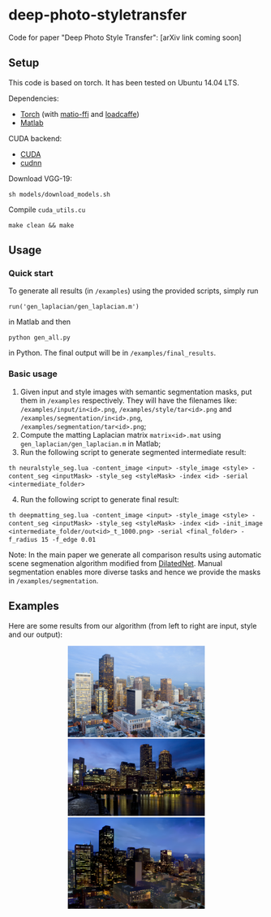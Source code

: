 # deep-photo-styletransfer
Code for paper "Deep Photo Style Transfer": [arXiv link coming soon]


## Setup
This code is based on torch. It has been tested on Ubuntu 14.04 LTS. 

Dependencies:
* [Torch](https://github.com/torch/torch7) (with [matio-ffi](https://github.com/soumith/matio-ffi.torch) and [loadcaffe](https://github.com/szagoruyko/loadcaffe))
* [Matlab](https://www.mathworks.com/)

CUDA backend:
* [CUDA](https://developer.nvidia.com/cuda-downloads)
* [cudnn](https://developer.nvidia.com/cudnn)

Download VGG-19:
```
sh models/download_models.sh
```

Compile ``cuda_utils.cu``
```
make clean && make
```

## Usage
### Quick start
To generate all results (in ``/examples``) using the provided scripts, simply run 
```
run('gen_laplacian/gen_laplacian.m')
```
in Matlab and then
```
python gen_all.py
```
in Python. The final output will be in ``/examples/final_results``.

### Basic usage
1. Given input and style images with semantic segmentation masks, put them in ``/examples`` respectively. They will have the filenames like: ``/examples/input/in<id>.png``, ``/examples/style/tar<id>.png`` and ``/examples/segmentation/in<id>.png``, ``/examples/segmentation/tar<id>.png``;
2. Compute the matting Laplacian matrix ``matrix<id>.mat`` using ``gen_laplacian/gen_laplacian.m`` in Matlab;
3. Run the following script to generate segmented intermediate result:
```
th neuralstyle_seg.lua -content_image <input> -style_image <style> -content_seg <inputMask> -style_seg <styleMask> -index <id> -serial <intermediate_folder>
```
4. Run the following script to generate final result:
```
th deepmatting_seg.lua -content_image <input> -style_image <style> -content_seg <inputMask> -style_seg <styleMask> -index <id> -init_image <intermediate_folder/out<id>_t_1000.png> -serial <final_folder> -f_radius 15 -f_edge 0.01
```

Note: In the main paper we generate all comparison results using automatic scene segmenation algorithm modified from [DilatedNet](https://arxiv.org/abs/1606.00915). Manual segmentation enables more diverse tasks and hence we provide the masks in ``/examples/segmentation``.

## Examples
Here are some results from our algorithm (from left to right are input, style and our output):
<p align='center'>
  <img src='examples/input/in3.png' width='270px'/>
  <img src='examples/style/tar3.png' width='270px'/>
  <img src='examples/final_results/best3_t_1000.png' width='270px'/>
</p>













